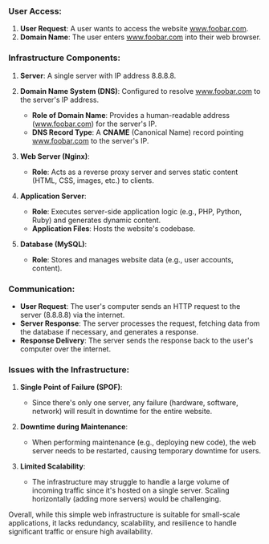 ### User Access:
1. **User Request**: A user wants to access the website www.foobar.com.
2. **Domain Name**: The user enters www.foobar.com into their web browser.

### Infrastructure Components:
1. **Server**: A single server with IP address 8.8.8.8.
2. **Domain Name System (DNS)**: Configured to resolve www.foobar.com to the server's IP address.
   - **Role of Domain Name**: Provides a human-readable address (www.foobar.com) for the server's IP.
   - **DNS Record Type**: A **CNAME** (Canonical Name) record pointing www.foobar.com to the server's IP.
   
3. **Web Server (Nginx)**:
   - **Role**: Acts as a reverse proxy server and serves static content (HTML, CSS, images, etc.) to clients.
   
4. **Application Server**:
   - **Role**: Executes server-side application logic (e.g., PHP, Python, Ruby) and generates dynamic content.
   - **Application Files**: Hosts the website's codebase.
   
5. **Database (MySQL)**:
   - **Role**: Stores and manages website data (e.g., user accounts, content).
   
### Communication:
- **User Request**: The user's computer sends an HTTP request to the server (8.8.8.8) via the internet.
- **Server Response**: The server processes the request, fetching data from the database if necessary, and generates a response.
- **Response Delivery**: The server sends the response back to the user's computer over the internet.

### Issues with the Infrastructure:
1. **Single Point of Failure (SPOF)**:
   - Since there's only one server, any failure (hardware, software, network) will result in downtime for the entire website.
   
2. **Downtime during Maintenance**:
   - When performing maintenance (e.g., deploying new code), the web server needs to be restarted, causing temporary downtime for users.

3. **Limited Scalability**:
   - The infrastructure may struggle to handle a large volume of incoming traffic since it's hosted on a single server. Scaling horizontally (adding more servers) would be challenging.

Overall, while this simple web infrastructure is suitable for small-scale applications, it lacks redundancy, scalability, and resilience to handle significant traffic or ensure high availability.
